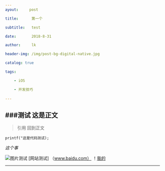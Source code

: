 ```yaml
---
ayout:     post

title:      第一个

subtitle:   test

date:       2018-8-31

author:     lk

header-img: /img/post-bg-digital-native.jpg

catalog: true

tags:

    - iOS

    - 开发技巧
    
---
```

    
###测试
这是正文
---
>引用
回到正文

`printf("这是代码测试);`

*这个事*

![图片测试](https://timgsa.baidu.com/timg?image&quality=80&size=b9999_10000&sec=1533994924082&di=a17e9c98dcec5e1c42157cfa52429e99&imgtype=0&src=http%3A%2F%2Fc.hiphotos.baidu.com%2Fimage%2Fpic%2Fitem%2Ff9198618367adab4b025268587d4b31c8601e47b.jpg)
[网站测试] （www.baidu.com）
！[我的](/img/about-BY-gentle.jpg)
***
